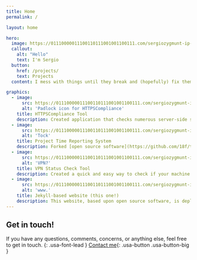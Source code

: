 ```yaml
---
title: Home
permalink: /

layout: home

hero:
  image: https://01110000011100110111001001100111.com/sergiozygmunt-ip-assets/siteimages/hero.png
  callout:
    alt: "Hello"
    text: I'm Sergio
  button:
    href: /projects/
    text: Projects
  content: I mess with things until they break and (hopefully) fix them <br> Projects, skills, & experience - it's all here - here's some highlights

graphics:
  - image:
      src: https://01110000011100110111001001100111.com/sergiozygmunt-ip-assets/siteimages/httpscompliance_124.png
      alt: 'Padlock icon for HTTPSCompliance'
    title: HTTPSCompliance Tool
    description: Created application that checks numerous server-side settings of web properties to see if they are deployed following best practices.
  - image:
      src: https://01110000011100110111001001100111.com/sergiozygmunt-ip-assets/siteimages/tock-textbased_124.png
      alt: 'Tock'
    title: Project Time Reporting System
    description: Forked [open source software](https://github.com/18f/tock) to create a time and attendance system. [Learn more about my deployment](/projects/#tock-time-tracking-system-fork-of-open-source-project)
  - image:
      src: https://01110000011100110111001001100111.com/sergiozygmunt-ip-assets/siteimages/vpn_124.png
      alt: 'VPN?'
    title: VPN Status Check Tool
    description: Created a quick and easy way to check if your machine is connected to a particular VPN server with full tunneling.
  - image:
      src: https://01110000011100110111001001100111.com/sergiozygmunt-ip-assets/siteimages/www_124.png
      alt: 'www.'
    title: Jekyll-based website (this one!)
    description: This website, based upon open source software, is deployed using Jekyll.
---
```

## Get in touch!

If you have any questions, comments, concerns, or anything else, feel free to get in touch.
{: .usa-font-lead }
[Contact me](/contact/){: .usa-button .usa-button-big }